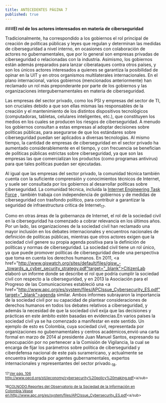```yaml
---
title: ANTECEDENTES PÁGINA 7
published: true
---
```

###**El rol de los actores interesados en materia de ciberseguridad**

Tradicionalmente, ha correspondido a los gobiernos el rol principal de creación de políticas públicas y leyes que regulan y determinan las medidas de ciberseguridad a nivel interno, en ocasiones con colaboración de actores no gubernamentales, que por lo general son empresas privadas de ciberseguridad o relacionadas con la industria. Asimismo, los gobiernos están además preparados para lanzar ciberataques contra otros países, y son los únicos actores interesados a quienes se garantiza la posibilidad de opinar en la UIT y en otros organismos multilaterales internacionales. En el plano internacional, varios gobiernos (mencionados anteriormente) han reclamado un rol más preponderante por parte de los gobiernos y las organizaciones intergubernamentales en materia de ciberseguridad. 

Las empresas del sector privado, como los PSI y empresas del sector de TI, son cruciales debido a que son ellas mismas las responsables de la creación y el mantenimiento de los distintos dispositivos tecnológicos  (computadoras, tabletas, celulares inteligentes, etc.), que constituyen los medios en los cuales se producen los riesgos de ciberseguridad. A menudo los gobiernos consultan a estas empresas al adoptar decisiones sobre políticas públicas, para asegurarse de que los estándares sobre ciberseguridad puedan ser aplicados a diversas tecnologías. Al mismo tiempo, la cantidad de empresas de ciberseguridad en el sector privado ha aumentado considerablemente en el tiempo, y con frecuencia se benefician de políticas públicas estrictas sobre ciberseguridad, ya que son las empresas las que comercializan los productos (como programas antivirus) para que tales políticas puedan ser ejecutadas. 

Al igual que las empresas del sector privado, la comunidad técnica también cuenta con la suficiente comprensión y conocimientos técnicos de Internet, y suele ser consultada por los gobiernos al desarrollar políticas sobre ciberseguridad. La comunidad técnica, incluida la 
<a href="https://www.ietf.org/" target="_blank">Internet Engineering Task Force</a>
, también trabaja con independencia de gobiernos y de medidas de ciberseguridad con trasfondo político, para contribuir a garantizar la seguridad de infraestructura crítica de Internet<sub>17</sub>.

Como en otras áreas de la gobernanza de Internet, el rol de la sociedad civil en la ciberseguridad ha comenzado a cobrar relevancia en los últimos años. Por un lado, las organizaciones de la sociedad civil han reclamado una mayor inclusión en los debates internacionales y encuentros nacionales de definición de políticas públicas, mientras que otros actores exigen que la sociedad civil genere su propia agenda positiva para la definición de políticas y normas de ciberseguridad. La sociedad civil tiene un rol único, ya que puede promover políticas de ciberseguridad desde una perspectiva que toma en cuenta los derechos humanos.
En 2011, <a href="http://www.giswatch.org/sites/default/files/gisw_-_towards_a_cyber_security_strategy.pdf"target="_blank">CitizenLab</a>
elaboró un informe donde se describe el rol que podría cumplir la sociedad civil con respecto a la ciberseguridad, y en 2013 la Asociación para el Progreso de las Comunicaciones estableció una
<a href="http://www.apc.org/es/system/files/APCIssue_Cybersecurity_ES.pdf"target="_blank">agenda similar.</a>
Ambos informes subrayaron la importancia de la sociedad civil por su capacidad de plantear consideraciones de derechos humanos en todos los debates relativos a ciberseguridad, y además la necesidad de que la sociedad civil exija que las decisiones y prácticas en este ámbito estén basadas en evidencias.En varios países la sociedad civil ya se ha comenzado a manifestar en este sentido. Un ejemplo de esto es Colombia, cuya sociedad civil, representada por organizaciones no gubernamentales y centros académicos,envió una carta formal en marzo de 2014 al presidente Juan Manuel Santos, expresando su preocupación por no pertenecer a la Comisión de Vigilancia, la cual se encarga de fijar los parámetros sobre política de ciberseguridad y ciberdefensa nacional de este país suramericano, y actualmente se encuentra integrada por agentes gubernamentales, expertos internacionales y  representantes del sector privado.<sub>18</sub>.


<sub> 17:<a href="http://www.oecd.org/sti/ieconomy/cybersecurity%20policy%20making.pdf" target="_blank">Ver pág. 106 http://www.oecd.org/sti/ieconomy/cybersecurity%20policy%20making.pdf<a/sub>

<sub> 18<a href="http://www.apc.org/es/system/files/APCIssue_Cybersecurity_ES.pdf" target="_blank">COLNODO.Reportes del Observatorio de la Sociedad de la Información en Colombia.Véase en:http://www.apc.org/es/system/files/APCIssue_Cybersecurity_ES.pdf<a/sub>
